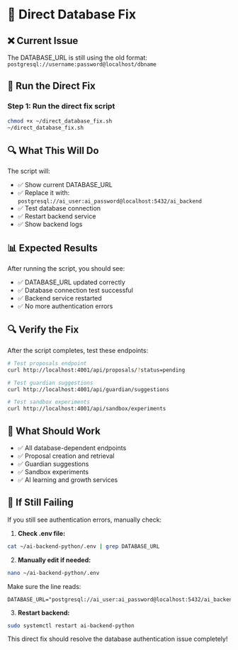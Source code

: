 # 🔧 Direct Database Fix

## ❌ **Current Issue**
The DATABASE_URL is still using the old format: `postgresql://username:password@localhost/dbname`

## 🚀 **Run the Direct Fix**

### Step 1: Run the direct fix script
```bash
chmod +x ~/direct_database_fix.sh
~/direct_database_fix.sh
```

## 🔍 **What This Will Do**

The script will:
- ✅ Show current DATABASE_URL
- ✅ Replace it with: `postgresql://ai_user:ai_password@localhost:5432/ai_backend`
- ✅ Test database connection
- ✅ Restart backend service
- ✅ Show backend logs

## 📊 **Expected Results**

After running the script, you should see:
- ✅ DATABASE_URL updated correctly
- ✅ Database connection test successful
- ✅ Backend service restarted
- ✅ No more authentication errors

## 🔍 **Verify the Fix**

After the script completes, test these endpoints:
```bash
# Test proposals endpoint
curl http://localhost:4001/api/proposals/?status=pending

# Test guardian suggestions
curl http://localhost:4001/api/guardian/suggestions

# Test sandbox experiments
curl http://localhost:4001/api/sandbox/experiments
```

## 🎯 **What Should Work**

- ✅ All database-dependent endpoints
- ✅ Proposal creation and retrieval
- ✅ Guardian suggestions
- ✅ Sandbox experiments
- ✅ AI learning and growth services

## 🚨 **If Still Failing**

If you still see authentication errors, manually check:

1. **Check .env file:**
```bash
cat ~/ai-backend-python/.env | grep DATABASE_URL
```

2. **Manually edit if needed:**
```bash
nano ~/ai-backend-python/.env
```
Make sure the line reads:
```
DATABASE_URL="postgresql://ai_user:ai_password@localhost:5432/ai_backend"
```

3. **Restart backend:**
```bash
sudo systemctl restart ai-backend-python
```

This direct fix should resolve the database authentication issue completely! 